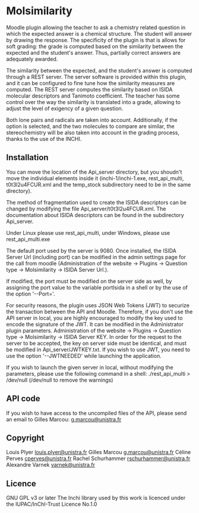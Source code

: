 # Molsimilarity
Moodle plugin allowing the teacher to ask a chemistry related question in which the expected answer is a chemical structure. The student will answer by drawing the response. The specificity of the plugin is that is allows for soft grading: the grade is computed based on the similarity between the expected and the student's answer. Thus, partially correct answers are adequately awarded.

The similarity between the expected, and the student's answer is computed through a REST server. The server software is provided within this plugin, and it can be configured to fine tune how the similarity measures are computed. The REST server computes the similarity based on ISIDA molecular descriptors and Tanimoto coefficient. The teacher has some control over the way the similarity is translated into a grade, allowing to adjust the level of exigency of a given question.

Both lone pairs and radicals are taken into account. Additionally, if the option is selected, and the two molecules to compare are similar, the stereochemistry will be also taken into account in the grading process, thanks to the use of the INCHI.


## Installation

You can move the location of the Api_server directory, but you shoudn't move the individual elements inside it (inchi-1/inchi-1.exe, rest_api_multi, t0t3l2u4FCUR.xml and the temp_stock subdirectory need to be in the same directory).

The method of fragmentation used to create the ISIDA descriptors can be changed by modifying the file Api_server/t0t3l2u4FCUR.xml. The documentation about ISIDA descriptors can be found in the subdirectory Api_server.


Under Linux please use rest_api_multi, under Windows, please use rest_api_multi.exe

The default port used by the server is 9080. Once installed, the ISIDA Server Url (including port) can be modified in the admin settings page for the call from moodle (Administration of the website -> Plugins -> Question type -> Molsimilarity -> ISIDA Server Url.).

If modified, the port must be modified on the server side as well, by assigning the port value to the variable portIsida in a shell or by the use of the option '--Port='.

For security reasons, the plugin uses JSON Web Tokens (JWT) to securize the transaction between the API and Moodle. Therefore, if you don't use the API server in local, you are highly encouraged to modify the key used to encode the signature of the JWT. It can be modified in the Administrator plugin parameters. Administration of the website -> Plugins -> Question type -> Molsimilarity -> ISIDA Server KEY. In order for the request to the server to be accepted, the key on server side must be identical, and must be modified in Api_server/JWTKEY.txt. If you wish to use JWT, you need to use the option '--JWTNEEDED' while launching the application.

If you wish to launch the given server in local, without modifying the parameters, please use the following command in a shell: ./rest_api_multi > /dev/null (/dev/null to remove the warnings)


## API code

If you wish to have access to the uncompiled files of the API, please send an email to Gilles Marcou: g.marcou@unistra.fr


## Copyright

Louis Plyer louis.plyer@unistra.fr
Gilles Marcou g.marcou@unistra.fr
Céline Perves cperves@unistra.fr
Rachel Schurhammer rschurhammer@unistra.fr
Alexandre Varnek varnek@unistra.fr

## Licence

GNU GPL v3 or later
The Inchi library used by this work is licenced under the IUPAC/InChI-Trust Licence No.1.0
